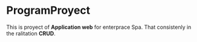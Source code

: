# ProgramProyect

This is proyect of __Application web__ for enterprace
Spa. That consistenly in the ralitation __CRUD__.

